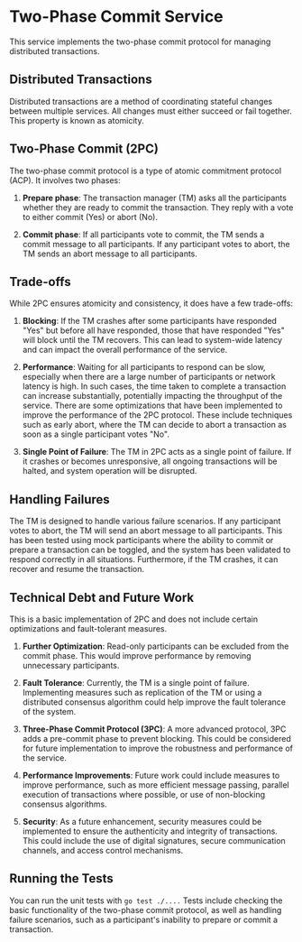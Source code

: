 # Two-Phase Commit Service
This service implements the two-phase commit protocol for managing distributed transactions.

## Distributed Transactions
Distributed transactions are a method of coordinating stateful changes between multiple services. All changes must either succeed or fail together. This property is known as atomicity.

## Two-Phase Commit (2PC)
The two-phase commit protocol is a type of atomic commitment protocol (ACP). It involves two phases:

1. **Prepare phase**: The transaction manager (TM) asks all the participants whether they are ready to commit the transaction. They reply with a vote to either commit (Yes) or abort (No).

2. **Commit phase**: If all participants vote to commit, the TM sends a commit message to all participants. If any participant votes to abort, the TM sends an abort message to all participants.

## Trade-offs
While 2PC ensures atomicity and consistency, it does have a few trade-offs:

1. **Blocking**: If the TM crashes after some participants have responded "Yes" but before all have responded, those that have responded "Yes" will block until the TM recovers. This can lead to system-wide latency and can impact the overall performance of the service.

2. **Performance**: Waiting for all participants to respond can be slow, especially when there are a large number of participants or network latency is high. In such cases, the time taken to complete a transaction can increase substantially, potentially impacting the throughput of the service.
There are some optimizations that have been implemented to improve the performance of the 2PC protocol. These include techniques such as early abort, where the TM can decide to abort a transaction as soon as a single participant votes "No".

3. **Single Point of Failure**: The TM in 2PC acts as a single point of failure. If it crashes or becomes unresponsive, all ongoing transactions will be halted, and system operation will be disrupted.

## Handling Failures
The TM is designed to handle various failure scenarios. If any participant votes to abort, the TM will send an abort message to all participants. This has been tested using mock participants where the ability to commit or prepare a transaction can be toggled, and the system has been validated to respond correctly in all situations. Furthermore, if the TM crashes, it can recover and resume the transaction.

## Technical Debt and Future Work
This is a basic implementation of 2PC and does not include certain optimizations and fault-tolerant measures.

1. **Further Optimization**: Read-only participants can be excluded from the commit phase. This would improve performance by removing unnecessary participants. 

2. **Fault Tolerance**: Currently, the TM is a single point of failure. Implementing measures such as replication of the TM or using a distributed consensus algorithm could help improve the fault tolerance of the system.

3. **Three-Phase Commit Protocol (3PC)**: A more advanced protocol, 3PC adds a pre-commit phase to prevent blocking. This could be considered for future implementation to improve the robustness and performance of the service.

4. **Performance Improvements**: Future work could include measures to improve performance, such as more efficient message passing, parallel execution of transactions where possible, or use of non-blocking consensus algorithms.

5. **Security**: As a future enhancement, security measures could be implemented to ensure the authenticity and integrity of transactions. This could include the use of digital signatures, secure communication channels, and access control mechanisms.

## Running the Tests
You can run the unit tests with ```go test ./....``` Tests include checking the basic functionality of the two-phase commit protocol, as well as handling failure scenarios, such as a participant's inability to prepare or commit a transaction.
